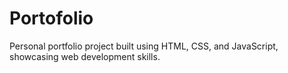 # Portofolio
Personal portfolio project built using HTML, CSS, and JavaScript, showcasing web development skills.
